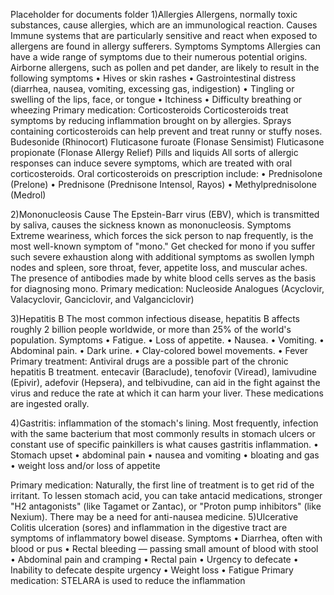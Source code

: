 Placeholder for documents folder
1)Allergies Allergens, normally toxic substances, cause allergies, which are an immunological reaction. Causes Immune systems that are particularly sensitive and react when exposed to allergens are found in allergy sufferers. Symptoms Symptoms Allergies can have a wide range of symptoms due to their numerous potential origins. Airborne allergens, such as pollen and pet dander, are likely to result in the following symptoms • Hives or skin rashes • Gastrointestinal distress (diarrhea, nausea, vomiting, excessing gas, indigestion) • Tingling or swelling of the lips, face, or tongue • Itchiness • Difficulty breathing or wheezing Primary medication: Corticosteroids Corticosteroids treat symptoms by reducing inflammation brought on by allergies. Sprays containing corticosteroids can help prevent and treat runny or stuffy noses. Budesonide (Rhinocort) Fluticasone furoate (Flonase Sensimist) Fluticasone propionate (Flonase Allergy Relief) Pills and liquids All sorts of allergic responses can induce severe symptoms, which are treated with oral corticosteroids. Oral corticosteroids on prescription include: • Prednisolone (Prelone) • Prednisone (Prednisone Intensol, Rayos) • Methylprednisolone (Medrol)

2)Mononucleosis Cause The Epstein-Barr virus (EBV), which is transmitted by saliva, causes the sickness known as mononucleosis. Symptoms Extreme weariness, which forces the sick person to nap frequently, is the most well-known symptom of "mono." Get checked for mono if you suffer such severe exhaustion along with additional symptoms as swollen lymph nodes and spleen, sore throat, fever, appetite loss, and muscular aches. The presence of antibodies made by white blood cells serves as the basis for diagnosing mono. Primary medication: Nucleoside Analogues (Acyclovir, Valacyclovir, Ganciclovir, and Valganciclovir)

3)Hepatitis B The most common infectious disease, hepatitis B affects roughly 2 billion people worldwide, or more than 25% of the world's population. Symptoms • Fatigue. • Loss of appetite. • Nausea. • Vomiting. • Abdominal pain. • Dark urine. • Clay-colored bowel movements. • Fever Primary treatment: Antiviral drugs are a possible part of the chronic hepatitis B treatment. entecavir (Baraclude), tenofovir (Viread), lamivudine (Epivir), adefovir (Hepsera), and telbivudine, can aid in the fight against the virus and reduce the rate at which it can harm your liver. These medications are ingested orally.

4)Gastritis: inflammation of the stomach's lining. Most frequently, infection with the same bacterium that most commonly results in stomach ulcers or constant use of specific painkillers is what causes gastritis inflammation. • Stomach upset • abdominal pain • nausea and vomiting • bloating and gas • weight loss and/or loss of appetite

Primary medication: Naturally, the first line of treatment is to get rid of the irritant. To lessen stomach acid, you can take antacid medications, stronger "H2 antagonists" (like Tagamet or Zantac), or "Proton pump inhibitors" (like Nexium). There may be a need for anti-nausea medicine. 5)Ulcerative Colitis ulceration (sores) and inflammation in the digestive tract are symptoms of inflammatory bowel disease. Symptoms • Diarrhea, often with blood or pus • Rectal bleeding — passing small amount of blood with stool • Abdominal pain and cramping • Rectal pain • Urgency to defecate • Inability to defecate despite urgency • Weight loss • Fatigue Primary medication: STELARA is used to reduce the inflammation

